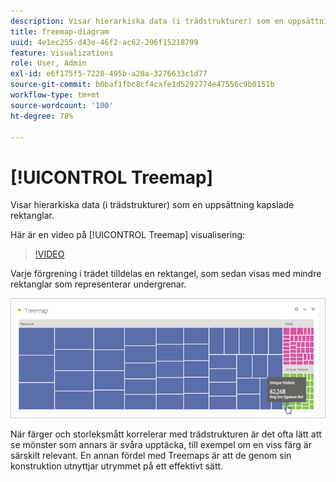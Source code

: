 ```yaml
---
description: Visar hierarkiska data (i trädstrukturer) som en uppsättning kapslade rektanglar.
title: Treemap-diagram
uuid: 4e1ec255-d43e-46f2-ac62-296f15218799
feature: Visualizations
role: User, Admin
exl-id: e6f175f5-7228-495b-a20a-3276633c1d77
source-git-commit: b0baf1fbc8cf4cafe1d5292774e47556c9b0151b
workflow-type: tm+mt
source-wordcount: '100'
ht-degree: 78%

---
```


# [!UICONTROL Treemap]

Visar hierarkiska data (i trädstrukturer) som en uppsättning kapslade rektanglar.

Här är en video på [!UICONTROL Treemap] visualisering:

>[!VIDEO](https://video.tv.adobe.com/v/334458/?quality=12)

Varje förgrening i trädet tilldelas en rektangel, som sedan visas med mindre rektanglar som representerar undergrenar.

![](assets/treemap.png)

När färger och storleksmått korrelerar med trädstrukturen är det ofta lätt att se mönster som annars är svåra upptäcka, till exempel om en viss färg är särskilt relevant. En annan fördel med Treemaps är att de genom sin konstruktion utnyttjar utrymmet på ett effektivt sätt.
